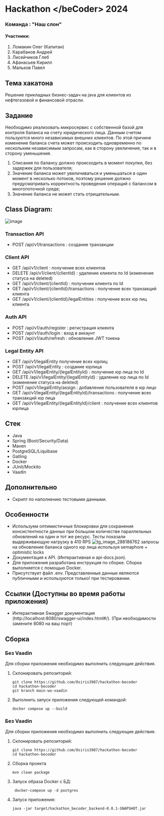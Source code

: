 # Hackathon \</beCoder> 2024
### Команда : "Наш слон"
#### Участники:
1. Ломакин Олег (Капитан)
2. Карабанов Андрей
3. Лисейчиков Глеб
4. Афанасьев Кирилл
5. Мальков Павел

## Тема хакатона
Решение прикладных бизнес-задач на java для клиентов из нефтегазовой и финансовой отрасли.

## Задание 
Необходимо реализовать микросервис с собственной базой для контроля баланса на счету юридического лица.
Данным счетом пользуются много независимых внешних клиентов. По этой причине изменение баланса счета может 
происходить одновременно по нескольким независимым запросам, как в сторону увеличения, так и в сторону уменьшения.

1) Списания по балансу должно происходить в момент покупки, без задержек для пользователя;
2) Значение баланса может увеличиваться и уменьшаться в один момент в несколько потоков, поэтому решение должно
предусматривать корректность проведения операций с балансом в многопоточной среде;
3) Значение баланса не может стать отрицательным.

## Class Diagram:

![image](https://github.com/Osiris3987/bank_microservice/assets/117763292/5caf2805-f304-44bb-90dd-d6d0a6a1e575)


### Transaction API

- POST /api/v1/transactions : создание транзакции
  
### Client API

- GET /api/v1/client : получение всех клиентов
- DELETE /api/v1/client/{clientId} : удаление клиента по Id (изменение статуса на deleted)
- GET /api/v1/client/{clientId} : получение клиента по Id
- GET /api/v1/client/{clientId}/transactions : получение всех транзакций клиента
- GET /api/v1/client/{clientId}/legalEntities : получение всех юр лиц клиента

### Auth API

- POST /api/v1/auth/register : регистрация клиента
- POST /api/v1/auth/login : вход в аккаунт
- POST /api/v1/auth/refresh : обновление JWT токена

### Legal Entity API
- GET /api/v1/legalEntity получение всех юрлиц
- POST /api/v1/legalEntity : создание юрлица
- GET /api/v1/legalEntity/{legalEntityId} : получение юр лица по Id
- DELETE /api/v1/legalEntity/{legalEntityId} : удаление юр лица по Id (изменение статуса на deleted)
- POST /api/v1/legalEntity/assign : добавление пользователя в юр лицо
- GET /api/v1/legalEntity/{legalEntityId}/transactions : получение всех транзакций юр лица
- GET /api/v1/legalEntity/{legalEntityId}/client : получение всех клиентов юрлица

## Стек

- Java
- Spring (Boot/Security/Data)
- Maven
- PostgreSQL/Liquibase
- Gatling
- Docker
- JUnit/Mockito
- Vaadin

## Дополнительно
- Скрипт по наполнению тестовыми данными.

## Особенности
- Используем оптимистичные блокировки для сохранения консистентности данных при большом количестве параллельных
  обновлений на один и тот же ресурс. Тесты показали выдерживающую нагрузку в 410 RPS
  ![tg_image_288186762](https://github.com/Osiris3987/bank_microservice/assets/117763292/a2e3cd5c-c55a-45ce-8951-df138cdad0c3)
  запросы на обновление баланса одного юр лица используя semaphore + optimistic locks
- Документация к API. (Интерактивная и api-docs.json).
- Для приложения разработана инструкция по сборке. Сборка выполняется с помощью Docker.
- Присутствует файл .env. Представленные данные являются публичными и используются только! при тестировании.

## Ссылки (Доступны во время работы приложения)

- Интерактивная Swagger документация (http://localhost:8080/swagger-ui/index.html#/). (При необходимости замените 8080 
на ваш порт)

## Сборка
### Без Vaadin
Для сборки приложения необходимо выполнить следующие действия.

1. Склонировать репозиторий:

   ```
   git clone https://github.com/Osiris3987/hackathon-becoder
   cd hackathon-becoder
   git branch main-wo-vaadin
   ```
2. Выполнить запуск приложения следующей командой:

   ```
   docker compose up --build
   ```
### Без Vaadin
Для сборки приложения необходимо выполнить следующие действия.

1. Склонировать репозиторий:

   ```
   git clone https://github.com/Osiris3987/hackathon-becoder
   cd hackathon-becoder
   ```
2. Сборка проекта
   ```
   mvn clean package
   ```
4. Запуск образа Docker с БД:
   ```
    docker-compose up -d postgres
   ```
5. Запуск приложения: 
   ```
   java -jar target/hackathon_becoder_backend-0.0.1-SNAPSHOT.jar
   ```
